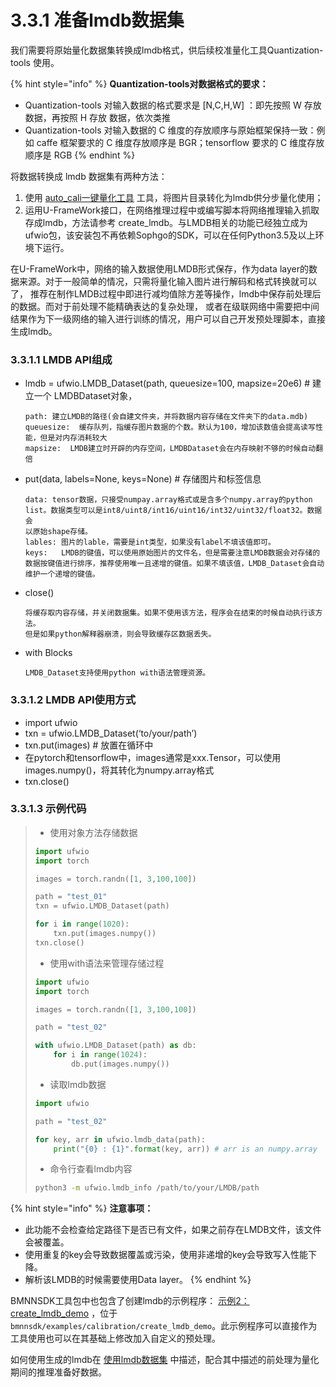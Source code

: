 # 3.3.1 准备lmdb数据集

我们需要将原始量化数据集转换成lmdb格式，供后续校准量化工具Quantization-tools 使用。

{% hint style="info" %}
**Quantization-tools对数据格式的要求：**

* Quantization-tools 对输入数据的格式要求是 \[N,C,H,W] ：即先按照 W 存放数据，再按照 H 存放 数据，依次类推&#x20;
* Quantization-tools 对输入数据的 C 维度的存放顺序与原始框架保持一致：例如 caffe 框架要求的 C 维度存放顺序是 BGR；tensorflow 要求的 C 维度存放顺序是 RGB
{% endhint %}

将数据转换成 lmdb 数据集有两种方法：&#x20;

1. 使用 [auto\_cali一键量化工具](https://doc.sophgo.com/docs/docs\_latest\_release/calibration-tools/html/module/chapter4.html#auto-calib-use) 工具，将图片目录转化为lmdb供分步量化使用；
2. 运用U-FrameWork接口，在网络推理过程中或编写脚本将网络推理输入抓取存成lmdb，方法请参考 create\_lmdb。与LMDB相关的功能已经独立成为ufwio包，该安装包不再依赖Sophgo的SDK，可以在任何Python3.5及以上环境下运行。

在U-FrameWork中，网络的输入数据使用LMDB形式保存，作为data layer的数据来源。对于一般简单的情况，只需将量化输入图片进行解码和格式转换就可以了， 推荐在制作LMDB过程中即进行减均值除方差等操作，lmdb中保存前处理后的数据。而对于前处理不能精确表达的复杂处理， 或者在级联网络中需要把中间结果作为下一级网络的输入进行训练的情况，用户可以自己开发预处理脚本，直接生成lmdb。

### 3.3.1.1 LMDB API组成

*   lmdb = ufwio.LMDB\_Dataset(path, queuesize=100, mapsize=20e6) # 建立一个 LMDBDataset对象，

    ```
    path: 建立LMDB的路径(会自建文件夹，并将数据内容存储在文件夹下的data.mdb)
    queuesize:  缓存队列，指缓存图片数据的个数。默认为100，增加该数值会提高读写性能，但是对内存消耗较大
    mapsize:  LMDB建立时开辟的内存空间，LMDBDataset会在内存映射不够的时候自动翻倍
    ```
*   put(data, labels=None, keys=None) # 存储图片和标签信息

    ```
    data: tensor数据，只接受numpay.array格式或是含多个numpy.array的python
    list。数据类型可以是int8/uint8/int16/uint16/int32/uint32/float32。数据会
    以原始shape存储。
    lables: 图片的lable，需要是int类型，如果没有label不填该值即可。
    keys:   LMDB的键值，可以使用原始图片的文件名，但是需要注意LMDB数据会对存储的数据按键值进行排序，推荐使用唯一且递增的键值。如果不填该值，LMDB_Dataset会自动维护一个递增的键值。
    ```
*   close()

    ```
    将缓存取内容存储，并关闭数据集。如果不使用该方法，程序会在结束的时候自动执行该方法。
    但是如果python解释器崩溃，则会导致缓存区数据丢失。
    ```
*   with Blocks

    ```
    LMDB_Dataset支持使用python with语法管理资源。
    ```

### 3.3.1.2 LMDB API使用方式

* import ufwio
* txn = ufwio.LMDB\_Dataset(‘to/your/path’)
* txn.put(images) # 放置在循环中
* 在pytorch和tensorflow中，images通常是xxx.Tensor，可以使用images.numpy()，将其转化为numpy.array格式
* txn.close()

### 3.3.1.3 示例代码

> * 使用对象方法存储数据
>
> ```python
> import ufwio
> import torch
>
> images = torch.randn([1, 3,100,100])
>
> path = "test_01"
> txn = ufwio.LMDB_Dataset(path)
>
> for i in range(1020):
>     txn.put(images.numpy())
> txn.close()
> ```
>
> * 使用with语法来管理存储过程
>
> ```python
> import ufwio
> import torch
>
> images = torch.randn([1, 3,100,100])
>
> path = "test_02"
>
> with ufwio.LMDB_Dataset(path) as db:
>     for i in range(1024):
>         db.put(images.numpy())
> ```
>
> * 读取lmdb数据
>
> ```python
> import ufwio
>
> path = "test_02"
>
> for key, arr in ufwio.lmdb_data(path):
>     print("{0} : {1}".format(key, arr)) # arr is an numpy.array
> ```
>
> * 命令行查看lmdb内容
>
> ```bash
> python3 -m ufwio.lmdb_info /path/to/your/LMDB/path
> ```

{% hint style="info" %}
**注意事项：**

* 此功能不会检查给定路径下是否已有文件，如果之前存在LMDB文件，该文件会被覆盖。
* 使用重复的key会导致数据覆盖或污染，使用非递增的key会导致写入性能下降。
* 解析该LMDB的时候需要使用Data layer。
{% endhint %}

BMNNSDK工具包中也包含了创建lmdb的示例程序： [示例2：create\_lmdb\_demo](https://doc.sophgo.com/docs/docs\_latest\_release/calibration-tools/html/module/chapter8.html#create-lmdb-demo) ，位于`bmnnsdk/examples/calibration/create_lmdb_demo`。此示例程序可以直接作为工具使用也可以在其基础上修改加入自定义的预处理。

如何使用生成的lmdb在 [使用lmdb数据集](https://doc.sophgo.com/docs/docs\_latest\_release/calibration-tools/html/module/chapter4.html#using-lmdb) 中描述，配合其中描述的前处理为量化期间的推理准备好数据。
